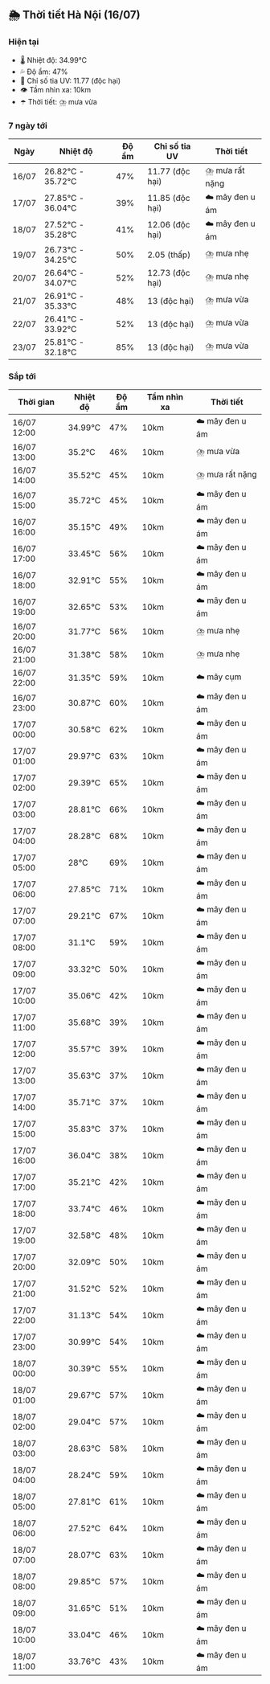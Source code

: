 ## 🌦️ Thời tiết Hà Nội (16/07)

### Hiện tại

- 🌡️ Nhiệt độ: 34.99℃
- 💦 Độ ẩm: 47%
- 🌟 Chỉ số tia UV: 11.77 (độc hại)
- 👁️ Tầm nhìn xa: 10km
- ☂️ Thời tiết: ⛈️ mưa vừa

### 7 ngày tới

| Ngày | Nhiệt độ | Độ ẩm | Chỉ số tia UV | Thời tiết |
| --- | --- | --- | --- | --- |
| 16/07 | 26.82℃ - 35.72℃ | 47% | 11.77 (độc hại) | ⛈️ mưa rất nặng |
| 17/07 | 27.85℃ - 36.04℃ | 39% | 11.85 (độc hại) | ☁️ mây đen u ám |
| 18/07 | 27.52℃ - 35.28℃ | 41% | 12.06 (độc hại) | ☁️ mây đen u ám |
| 19/07 | 26.73℃ - 34.25℃ | 50% | 2.05 (thấp) | ⛈️ mưa nhẹ |
| 20/07 | 26.64℃ - 34.07℃ | 52% | 12.73 (độc hại) | ⛈️ mưa nhẹ |
| 21/07 | 26.91℃ - 35.33℃ | 48% | 13 (độc hại) | ⛈️ mưa vừa |
| 22/07 | 26.41℃ - 33.92℃ | 52% | 13 (độc hại) | ⛈️ mưa vừa |
| 23/07 | 25.81℃ - 32.18℃ | 85% | 13 (độc hại) | ⛈️ mưa vừa |

### Sắp tới

| Thời gian | Nhiệt độ | Độ ẩm | Tầm nhìn xa | Thời tiết |
| --- | --- | --- | --- | --- |
| 16/07 12:00 | 34.99℃ | 47% | 10km | ☁️ mây đen u ám |
| 16/07 13:00 | 35.2℃ | 46% | 10km | ⛈️ mưa vừa |
| 16/07 14:00 | 35.52℃ | 45% | 10km | ⛈️ mưa rất nặng |
| 16/07 15:00 | 35.72℃ | 45% | 10km | ☁️ mây đen u ám |
| 16/07 16:00 | 35.15℃ | 49% | 10km | ☁️ mây đen u ám |
| 16/07 17:00 | 33.45℃ | 56% | 10km | ☁️ mây đen u ám |
| 16/07 18:00 | 32.91℃ | 55% | 10km | ☁️ mây đen u ám |
| 16/07 19:00 | 32.65℃ | 53% | 10km | ☁️ mây đen u ám |
| 16/07 20:00 | 31.77℃ | 56% | 10km | ⛈️ mưa nhẹ |
| 16/07 21:00 | 31.38℃ | 58% | 10km | ⛈️ mưa nhẹ |
| 16/07 22:00 | 31.35℃ | 59% | 10km | ☁️ mây cụm |
| 16/07 23:00 | 30.87℃ | 60% | 10km | ☁️ mây đen u ám |
| 17/07 00:00 | 30.58℃ | 62% | 10km | ☁️ mây đen u ám |
| 17/07 01:00 | 29.97℃ | 63% | 10km | ☁️ mây đen u ám |
| 17/07 02:00 | 29.39℃ | 65% | 10km | ☁️ mây đen u ám |
| 17/07 03:00 | 28.81℃ | 66% | 10km | ☁️ mây đen u ám |
| 17/07 04:00 | 28.28℃ | 68% | 10km | ☁️ mây đen u ám |
| 17/07 05:00 | 28℃ | 69% | 10km | ☁️ mây đen u ám |
| 17/07 06:00 | 27.85℃ | 71% | 10km | ☁️ mây đen u ám |
| 17/07 07:00 | 29.21℃ | 67% | 10km | ☁️ mây đen u ám |
| 17/07 08:00 | 31.1℃ | 59% | 10km | ☁️ mây đen u ám |
| 17/07 09:00 | 33.32℃ | 50% | 10km | ☁️ mây đen u ám |
| 17/07 10:00 | 35.06℃ | 42% | 10km | ☁️ mây đen u ám |
| 17/07 11:00 | 35.68℃ | 39% | 10km | ☁️ mây đen u ám |
| 17/07 12:00 | 35.57℃ | 39% | 10km | ☁️ mây đen u ám |
| 17/07 13:00 | 35.63℃ | 37% | 10km | ☁️ mây đen u ám |
| 17/07 14:00 | 35.71℃ | 37% | 10km | ☁️ mây đen u ám |
| 17/07 15:00 | 35.83℃ | 37% | 10km | ☁️ mây đen u ám |
| 17/07 16:00 | 36.04℃ | 38% | 10km | ☁️ mây đen u ám |
| 17/07 17:00 | 35.21℃ | 42% | 10km | ☁️ mây đen u ám |
| 17/07 18:00 | 33.74℃ | 46% | 10km | ☁️ mây đen u ám |
| 17/07 19:00 | 32.58℃ | 48% | 10km | ☁️ mây đen u ám |
| 17/07 20:00 | 32.09℃ | 50% | 10km | ☁️ mây đen u ám |
| 17/07 21:00 | 31.52℃ | 52% | 10km | ☁️ mây đen u ám |
| 17/07 22:00 | 31.13℃ | 54% | 10km | ☁️ mây đen u ám |
| 17/07 23:00 | 30.99℃ | 54% | 10km | ☁️ mây đen u ám |
| 18/07 00:00 | 30.39℃ | 55% | 10km | ☁️ mây đen u ám |
| 18/07 01:00 | 29.67℃ | 57% | 10km | ☁️ mây đen u ám |
| 18/07 02:00 | 29.04℃ | 57% | 10km | ☁️ mây đen u ám |
| 18/07 03:00 | 28.63℃ | 58% | 10km | ☁️ mây đen u ám |
| 18/07 04:00 | 28.24℃ | 59% | 10km | ☁️ mây đen u ám |
| 18/07 05:00 | 27.81℃ | 61% | 10km | ☁️ mây đen u ám |
| 18/07 06:00 | 27.52℃ | 64% | 10km | ☁️ mây đen u ám |
| 18/07 07:00 | 28.07℃ | 63% | 10km | ☁️ mây đen u ám |
| 18/07 08:00 | 29.85℃ | 57% | 10km | ☁️ mây đen u ám |
| 18/07 09:00 | 31.65℃ | 51% | 10km | ☁️ mây đen u ám |
| 18/07 10:00 | 33.04℃ | 46% | 10km | ☁️ mây đen u ám |
| 18/07 11:00 | 33.76℃ | 43% | 10km | ☁️ mây đen u ám |
